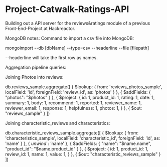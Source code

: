 # Project-Catwalk-Ratings-API

Building out a API server for the reviews&ratings module of a previous Front-End-Project at Hackreactor.


MongoDB notes:
Command to import a csv file into MongoDB:

mongoimport --db [dbName] --type=csv --headerline --file [filepath]

--headerline will take the first row as names.

Aggregation pipeline queries:

Joining Photos into reviews:

db.reviews_sample.aggregate([
  {
    $lookup: {
      from: 'reviews_photos_sample',
      localField: 'id',
      foreignField: 'review_id',
      as: 'photos'
    }
  },
  {
    $addFields: {
      "photos": "$photos"
    }
  },
  {
    $project: {
      id: 1,
      product_id: 1,
      rating: 1,
      date: 1,
      summary: 1,
      body: 1,
      recommend: 1,
      reported: 1,
      reviewer_name: 1,
      reviewer_email: 1,
      response: 1,
      helpfulness: 1,
      photos: 1,
    }
  },
   {
    $out: "reviews_sample"
  }
])

Joining characteristic_reviews and characteristics:

db.characteristic_reviews_sample.aggregate([
  {
    $lookup: {
      from: 'characteristics_sample',
      localField: 'characteristic_id',
      foreignField: 'id',
      as: 'name'
    }
  },
  {
    $unwind: '$name'
  },
  {
    $addFields: {
      "name": "$name.name",
      "product_id": "$name.product_id"
    }
  },
  {
    $project: {
      id: 1,
      product_id: 1,
      review_id: 1,
      name: 1,
      value: 1,
    }
  },
  {
    $out: "characteristic_reviews_sample"
  }
])
